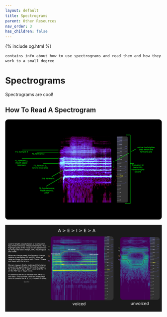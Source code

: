 ```yaml
---
layout: default
title: Spectrograms
parent: Other Resources
nav_order: 3
has_children: false
---
```

{% include og.html %}
```
contains info about how to use spectrograms and read them and how they work to a small degree
```

# Spectrograms
Spectrograms are cool!

## How To Read A Spectrogram

![How To Read A Spectrogram](/img/spectrogram.png)


![Formants](/img/formants.png)

